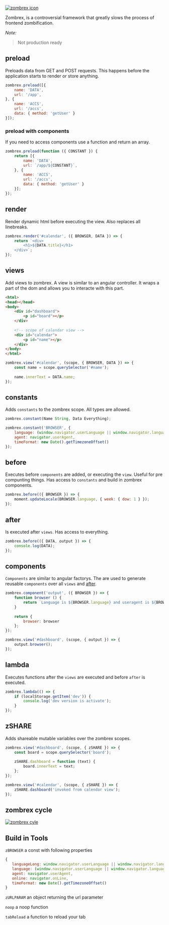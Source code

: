 [![zombrex icon](https://github.com/GaneschaLabs-OS/zombrex/blob/master/docs/img/icons/zombrex_text_cut.png?raw=true)](https://github.com/GaneschaLabs-OS/zombrex/blob/master/docs/img/icons/zombrex_text_cut.png?raw=true)

Zombrex, is a controversial framework that greatly slows the process of frontend zombification.

*Note:*
> Not production ready

## preload
Preloads data from GET and POST requests.
This happens before the application starts to render or store
anything.

```javascript 
zombrex.preload([{
    name: 'DATA',
    url: '/app',
}, {
    name: 'ACCS',
    url: '/accs',
    data: { method: 'getUser' }
}]);
```

### preload with components
If you need to access components use a function
and return an array.

```javascript 
zombrex.preload(function ({ CONSTANT }) {
    return [{
        name: 'DATA',
        url: `/app/${CONSTANT}`,
    }, {
        name: 'ACCS',
        url: '/accs',
        data: { method: 'getUser' }
    }];
});
```

## render
Render dynamic html before executing the view.
Also replaces all linebreaks.

```javascript 
zombrex.render('#calendar', ({ BROWSER, DATA }) => {    
    return `<div>
        <h1>${DATA.title}</h1>
    </div>`; 
});
```

## views
Add views to zombrex. A view is similar to an angular controller. 
It wraps a part of the dom and allows you to interacte with this part.

```html
<html>
<head></head>
<body>
    <div id="dashboard">
        <p id="board"></p>
    </div>
    
    <!-- scope of calendar view -->
    <div id="calendar">
        <p id="name"></p>
    </div>
</body>
</html>
```

```javascript 
zombrex.view('#calendar', (scope, { BROWSER, DATA }) => {    
    const name = scope.querySelector('#name');
    
    name.innerText = DATA.name; 
});
```

## constants
Adds `constants` to the zombrex scope. All types are allowed.

```javascript 
zombrex.constant(Name String, Data Everything);
```

```javascript 
zombrex.constant('BROWSER', {
    language: (window.navigator.userLanguage || window.navigator.language).substring(0, 2),
    agent: navigator.userAgent,
    timeFormat: new Date().getTimezoneOffset()
});
```

## before 
Executes before `components` are added, or executing the `view`. 
Useful for pre compunting things. Has access to `constants` and build in zombrex components.

```javascript 
zombrex.before(({ BROWSER }) => {
    moment.updateLocale(BROWSER.language, { week: { dow: 1 } });
});
```

## after 
Is executed after `views`. Has access to everything.

```javascript 
zombrex.before(({ DATA, output }) => {
    console.log(DATA);
});
```

## components
`Components` are similar to angular factorys. The are used to generate 
reusable `components` over all `views` and [after](#after).

```javascript 
zombrex.component('output', ({ BROWSER }) => { 
    function browser () {
        return `Language is ${BROWSER.language} and useragent is ${BROWSER.agent}`;
    }
    
    return {
        browser: browser
    };
});    
```

```javascript 
zombrex.view('#dashboard', (scope, { output }) => {    
    output.browser();
});
```

## lambda
Executes functions after the `views` are executed and before `after` is executed.

```javascript
zombrex.lambda(() => {
    if (localStorage.getItem('dev')) { 
        console.log('dev version is activate');
    }
});
```

## zSHARE 
Adds shareable mutable variables over the zombrex scopes. 

```javascript 
zombrex.view('#dashboard', (scope, { zSHARE }) => {    
    const board = scope.querySelector('board');
    
    zSHARE.dashboard = function (text) {
        board.innerText = text; 
    };
});
```

```javascript 
zombrex.view('#calendar', (scope, { zSHARE }) => {     
    zSHARE.dashboard('invoked from calendar view');
});
```

## zombrex cycle 
[![zombrex cyle](https://github.com/GaneschaLabs-OS/zombrex/blob/master/docs/img/zombrex.jpg?raw=true)](https://github.com/GaneschaLabs-OS/zombrex/blob/master/docs/img/zombrex.jpg?raw=true)

## Build in Tools 
`zBROWSER` a const with following properties

```javascript 
{
   languageLong: window.navigator.userLanguage || window.navigator.language,
   language: (window.navigator.userLanguage || window.navigator.language).substring(0, 2);,
   agent: navigator.userAgent,
   online: navigator.onLine,
   timeFormat: new Date().getTimezoneOffset()
} 
```

`zURLPARAM` an object returning the url parameter

`noop` a noop function

`tabReload` a function to reload your tab
